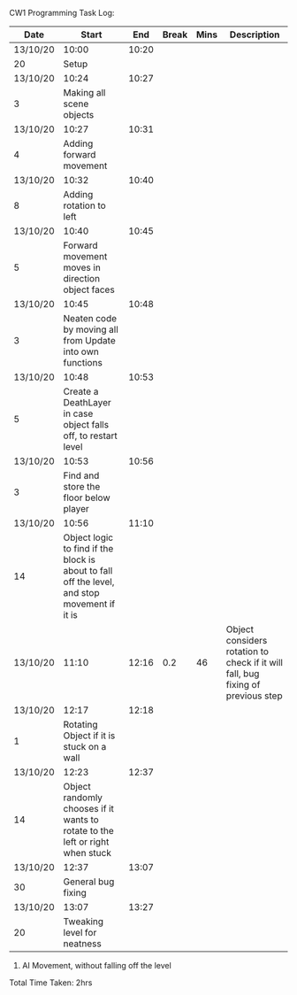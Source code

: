 CW1 Programming Task Log:

| Date | Start | End | Break | Mins | Description |
| --- | --- | --- | --- | --- | --- |
| 13/10/20 | 10:00 | 10:20 |
 | 20 | Setup |
| 13/10/20 | 10:24 | 10:27 |
 | 3 | Making all scene objects |
| 13/10/20 | 10:27 | 10:31 |
 | 4 | Adding forward movement |
| 13/10/20 | 10:32 | 10:40 |
 | 8 | Adding rotation to left |
| 13/10/20 | 10:40 | 10:45 |
 | 5 | Forward movement moves in direction object faces |
| 13/10/20 | 10:45 | 10:48 |
 | 3 | Neaten code by moving all from Update into own functions |
| 13/10/20 | 10:48 | 10:53 |
 | 5 | Create a DeathLayer in case object falls off, to restart level |
| 13/10/20 | 10:53 | 10:56 |
 | 3 | Find and store the floor below player |
| 13/10/20 | 10:56 | 11:10 |
 | 14 | Object logic to find if the block is about to fall off the level, and stop movement if it is |
| 13/10/20 | 11:10 | 12:16 | 0.2 | 46 | Object considers rotation to check if it will fall, bug fixing of previous step |
| 13/10/20 | 12:17 | 12:18 |
 | 1 | Rotating Object if it is stuck on a wall |
| 13/10/20 | 12:23 | 12:37 |
 | 14 | Object randomly chooses if it wants to rotate to the left or right when stuck |
| 13/10/20 | 12:37 | 13:07 |
 | 30 | General bug fixing |
| 13/10/20 | 13:07 | 13:27 |
 | 20 | Tweaking level for neatness |

1. AI Movement, without falling off the level

Total Time Taken: 2hrs